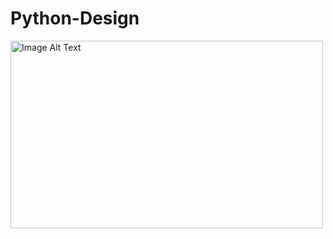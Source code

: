 # Python-Design
<img src="https://upload.turkcewiki.org/wikipedia/commons/thumb/c/c3/Python-logo-notext.svg/800px-Python-logo-notext.svg.png" alt="Image Alt Text" width="500" height="300">
